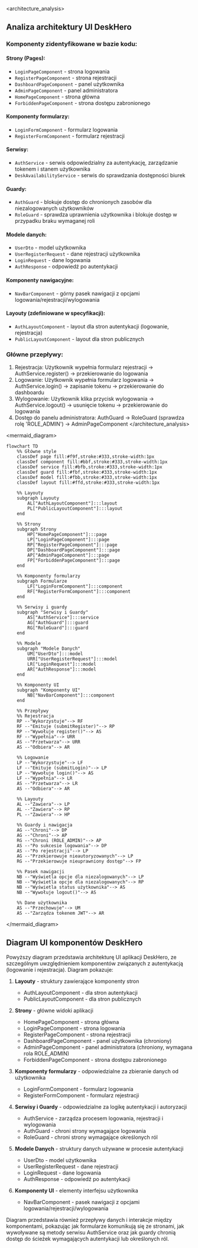 <architecture_analysis>
## Analiza architektury UI DeskHero

### Komponenty zidentyfikowane w bazie kodu:

#### Strony (Pages):
- `LoginPageComponent` - strona logowania
- `RegisterPageComponent` - strona rejestracji
- `DashboardPageComponent` - panel użytkownika
- `AdminPageComponent` - panel administratora
- `HomePageComponent` - strona główna
- `ForbiddenPageComponent` - strona dostępu zabronionego

#### Komponenty formularzy:
- `LoginFormComponent` - formularz logowania
- `RegisterFormComponent` - formularz rejestracji

#### Serwisy:
- `AuthService` - serwis odpowiedzialny za autentykację, zarządzanie tokenem i stanem użytkownika
- `DeskAvailabilityService` - serwis do sprawdzania dostępności biurek

#### Guardy:
- `AuthGuard` - blokuje dostęp do chronionych zasobów dla niezalogowanych użytkowników
- `RoleGuard` - sprawdza uprawnienia użytkownika i blokuje dostęp w przypadku braku wymaganej roli

#### Modele danych:
- `UserDto` - model użytkownika
- `UserRegisterRequest` - dane rejestracji użytkownika
- `LoginRequest` - dane logowania
- `AuthResponse` - odpowiedź po autentykacji

#### Komponenty nawigacyjne:
- `NavBarComponent` - górny pasek nawigacji z opcjami logowania/rejestracji/wylogowania

#### Layouty (zdefiniowane w specyfikacji):
- `AuthLayoutComponent` - layout dla stron autentykacji (logowanie, rejestracja)
- `PublicLayoutComponent` - layout dla stron publicznych

### Główne przepływy:
1. Rejestracja: Użytkownik wypełnia formularz rejestracji → AuthService.register() → przekierowanie do logowania
2. Logowanie: Użytkownik wypełnia formularz logowania → AuthService.login() → zapisanie tokenu → przekierowanie do dashboardu
3. Wylogowanie: Użytkownik klika przycisk wylogowania → AuthService.logout() → usunięcie tokenu → przekierowanie do logowania
4. Dostęp do panelu administratora: AuthGuard → RoleGuard (sprawdza rolę 'ROLE_ADMIN') → AdminPageComponent
</architecture_analysis>

<mermaid_diagram>
```mermaid
flowchart TD
    %% Główne style
    classDef page fill:#f9f,stroke:#333,stroke-width:1px
    classDef component fill:#bbf,stroke:#333,stroke-width:1px
    classDef service fill:#bfb,stroke:#333,stroke-width:1px
    classDef guard fill:#fbf,stroke:#333,stroke-width:1px
    classDef model fill:#fbb,stroke:#333,stroke-width:1px
    classDef layout fill:#ffd,stroke:#333,stroke-width:1px

    %% Layouty
    subgraph Layouty
        AL["AuthLayoutComponent"]:::layout
        PL["PublicLayoutComponent"]:::layout
    end

    %% Strony
    subgraph Strony
        HP["HomePageComponent"]:::page
        LP["LoginPageComponent"]:::page
        RP["RegisterPageComponent"]:::page
        DP["DashboardPageComponent"]:::page
        AP["AdminPageComponent"]:::page
        FP["ForbiddenPageComponent"]:::page
    end

    %% Komponenty formularzy
    subgraph Formularze
        LF["LoginFormComponent"]:::component
        RF["RegisterFormComponent"]:::component
    end

    %% Serwisy i guardy
    subgraph "Serwisy i Guardy"
        AS["AuthService"]:::service
        AG["AuthGuard"]:::guard
        RG["RoleGuard"]:::guard
    end
    
    %% Modele
    subgraph "Modele Danych"
        UM["UserDto"]:::model
        URR["UserRegisterRequest"]:::model
        LR["LoginRequest"]:::model
        AR["AuthResponse"]:::model
    end

    %% Komponenty UI
    subgraph "Komponenty UI"
        NB["NavBarComponent"]:::component
    end

    %% Przepływy
    %% Rejestracja
    RP --"Wykorzystuje"--> RF
    RF --"Emituje (submitRegister)"--> RP
    RP --"Wywołuje register()"--> AS
    RF --"Wypełnia"--> URR
    AS --"Przetwarza"--> URR
    AS --"Odbiera"--> AR
    
    %% Logowanie
    LP --"Wykorzystuje"--> LF
    LF --"Emituje (submitLogin)"--> LP
    LP --"Wywołuje login()"--> AS
    LF --"Wypełnia"--> LR
    AS --"Przetwarza"--> LR
    AS --"Odbiera"--> AR
    
    %% Layouty
    AL --"Zawiera"--> LP
    AL --"Zawiera"--> RP
    PL --"Zawiera"--> HP

    %% Guardy i nawigacja
    AG --"Chroni"--> DP
    AG --"Chroni"--> AP
    RG --"Chroni (ROLE_ADMIN)"--> AP
    AS --"Po sukcesie logowania"--> DP
    AS --"Po rejestracji"--> LP
    AG --"Przekierowuje nieautoryzowanych"--> LP
    RG --"Przekierowuje nieuprawniony dostęp"--> FP
    
    %% Pasek nawigacji
    NB --"Wyświetla opcje dla niezalogowanych"--> LP
    NB --"Wyświetla opcje dla niezalogowanych"--> RP
    NB --"Wyświetla status użytkownika"--> AS
    NB --"Wywołuje logout()"--> AS

    %% Dane użytkownika
    AS --"Przechowuje"--> UM
    AS --"Zarządza tokenem JWT"--> AR
```
</mermaid_diagram>

## Diagram UI komponentów DeskHero

Powyższy diagram przedstawia architekturę UI aplikacji DeskHero, ze szczególnym uwzględnieniem komponentów związanych z autentykacją (logowanie i rejestracja). Diagram pokazuje:

1. **Layouty** - struktury zawierające komponenty stron
   - AuthLayoutComponent - dla stron autentykacji
   - PublicLayoutComponent - dla stron publicznych

2. **Strony** - główne widoki aplikacji
   - HomePageComponent - strona główna
   - LoginPageComponent - strona logowania
   - RegisterPageComponent - strona rejestracji
   - DashboardPageComponent - panel użytkownika (chroniony)
   - AdminPageComponent - panel administratora (chroniony, wymagana rola ROLE_ADMIN)
   - ForbiddenPageComponent - strona dostępu zabronionego

3. **Komponenty formularzy** - odpowiedzialne za zbieranie danych od użytkownika
   - LoginFormComponent - formularz logowania
   - RegisterFormComponent - formularz rejestracji

4. **Serwisy i Guardy** - odpowiedzialne za logikę autentykacji i autoryzacji
   - AuthService - zarządza procesem logowania, rejestracji i wylogowania
   - AuthGuard - chroni strony wymagające logowania
   - RoleGuard - chroni strony wymagające określonych ról

5. **Modele Danych** - struktury danych używane w procesie autentykacji
   - UserDto - model użytkownika
   - UserRegisterRequest - dane rejestracji
   - LoginRequest - dane logowania
   - AuthResponse - odpowiedź po autentykacji

6. **Komponenty UI** - elementy interfejsu użytkownika
   - NavBarComponent - pasek nawigacji z opcjami logowania/rejestracji/wylogowania

Diagram przedstawia również przepływy danych i interakcje między komponentami, pokazując jak formularze komunikują się ze stronami, jak wywoływane są metody serwisu AuthService oraz jak guardy chronią dostęp do ścieżek wymagających autentykacji lub określonych ról. 
